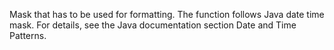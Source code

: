 Mask that has to be used for formatting.
The function follows Java date time mask.
For details, see the Java documentation section Date and Time Patterns.